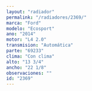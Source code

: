 ```yaml
---
layout: "radiador"
permalink: "/radiadores/2369/"
marca: "Ford"
modelo: "Ecosport"
ano: "2014"
motor: "L4 2.0"
transmision: "Automática"
parte: "69233"
clima: "Con clima"
alto: "13 3/4"
ancho: "22 1/8"
observaciones: ""
id: "2369"
---
```



